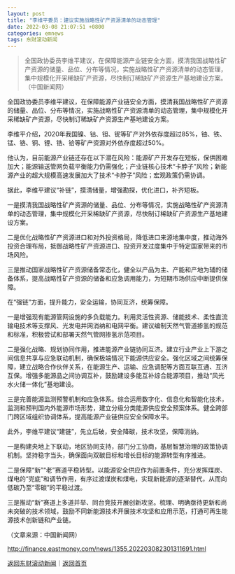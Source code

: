 ```yaml
---
layout: post
title: "李维平委员：建议实施战略性矿产资源清单的动态管理"
date: 2022-03-08 21:07:51 +0800
categories: emnews
tags: 东财滚动新闻
---
```

> 全国政协委员李维平建议，在保障能源产业链安全方面，摸清我国战略性矿产资源的储量、品位、分布等情况，实施战略性矿产资源清单的动态管理，集中规模化开采稀缺矿产资源，尽快制订稀缺矿产资源生产基地建设方案。（中国新闻网）

<p>全国政协委员李维平建议，在保障能源产业链安全方面，摸清我国战略性矿产资源的储量、品位、分布等情况，实施战略性矿产资源清单的动态管理，集中规模化开采稀缺矿产资源，尽快制订稀缺矿产资源生产基地建设方案。</p>
 <p>李维平介绍，2020年我国镍、钴、钽、铌等矿产对外依存度超过85%，铀、铁、锰、铬、铜、锂、锆、铪等矿产资源对外依存度超过50%。</p>
 <p>他认为，目前能源产业链还存在以下潜在风险：能源矿产开发存在短板，保供困难加大；能源输送管网负载平衡能力仍需强化；产业链核心技术“卡脖子”风险；新能源产业的超大规模高速发展加大了技术“卡脖子”风险；宏观政策仍需协调。</p>
 <p>据此，李维平建议“补链”，摸清储量，增强勘探，优化进口，补齐短板。</p>
 <p>一是摸清我国战略性矿产资源的储量、品位、分布等情况，实施战略性矿产资源清单的动态管理，集中规模化开采稀缺矿产资源，尽快制订稀缺矿产资源生产基地建设方案。</p>
 <p>二是优化战略性矿产资源进口和对外投资格局，降低进口来源地集中度，推动海外投资合理布局，抵御战略性矿产资源进口、投资开发过度集中于特定国家带来的市场风险。</p>
 <p>三是推动国家战略性矿产资源储备常态化，健全以产品为主、产能和产地为辅的储备体系，提高战略性矿产资源的储备和应急调用能力，为短期市场供应中断提供保障。</p>
 <p>在“强链”方面，提升能力，安全运输，协同互济，统筹保障。</p>
 <p>一是增强现有能源管网设施的多负载能力。利用灵活性资源、储能技术、柔性直流输电技术等支撑风、光发电并网消纳和电网平衡。建议编制天然气管道掺氢的规范和标准，积极尝试和部署天然气管网掺氢示范项目。</p>
 <p>二是强化战略、规划协同作用，推进能源产业链协同互济。建立行业产业上下游之间信息共享与应急联动机制，确保极端情况下能源供应安全。强化区域之间统筹保障，建立战略合作伙伴关系，在能源生产、运输、应急调配等方面互联互通、互济互保。增强多能源品之间协调互补，鼓励建设多能互补综合能源项目，推动“风光水火储一体化”基地建设。</p>
 <p>三是完善能源监测预警机制和应急体系。综合运用数字化、信息化和智能化技术，监测和预判国内外能源市场形势，建立分级分类能源供应安全预案体系。健全跨部门跨区域组织协调体系，提高能源产业链供应安全保障水平。</p>
 <p>此外，李维平建议“建链”，先立后破，安全降碳，技术攻坚，保障消纳。</p>
 <p>一是构建央地上下联动，地区协同支持，部门分工协商，基层智慧治理的政策协调机制。坚持稳字当头，确保面向双碳目标和增长目标的能源转型有序推进。</p>
 <p>二是保障“新”“老”赛道平稳转型。以能源安全供应作为前置条件，充分发挥煤炭、煤电的“兜底”和调节作用，有序过渡煤炭和煤电，实现新能源的逐渐替代，从而向低碳乃至“零碳”的平稳过渡。</p>
 <p>三是推动“新”赛道上多道并举、同台竞技开展创新攻坚。梳理、明确亟待更新和尚未突破的技术领域，鼓励不同新能源技术开展技术攻坚和应用示范，打通可再生能源技术创新链和产业链。</p><p class="em_media">（文章来源：中国新闻网）</p>

<http://finance.eastmoney.com/news/1355,202203082301311691.html>

[返回东财滚动新闻](//finews.withounder.com/emnews/)｜[返回首页](//finews.withounder.com/)
